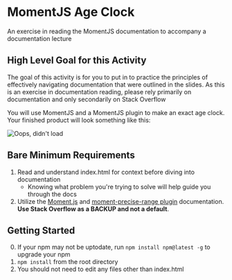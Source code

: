 # MomentJS Age Clock
An exercise in reading the MomentJS documentation to accompany a documentation lecture

## High Level Goal for this Activity
The goal of this activity is for you to put in to practice the principles of effectively navigating documentation that were outlined in the slides. As this is an exercise in documentation reading, please rely primarily on documentation and only secondarily on Stack Overflow

You will use MomentJS and a MomentJS plugin to make an exact age clock. Your finished product will look something like this:
 
![Oops, didn't load](https://media.giphy.com/media/xUPGcyx8Jea5KEzNdK/giphy.gif)
 

## Bare Minimum Requirements

1. Read and understand index.html for context before diving into documentation
    - Knowing what problem you're trying to solve will help guide you through the docs
2. Utilize the [Moment.js](https://momentjs.com/) and [moment-precise-range plugin](https://momentjs.com/docs/#/plugins/preciserange/) documentation. **Use Stack Overflow as a BACKUP and not a default**.

## Getting Started

0. If your npm may not be uptodate, run ```npm install npm@latest -g``` to upgrade your npm
1. ```npm install``` from the root directory
2. You should not need to edit any files other than index.html
